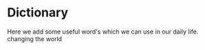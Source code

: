 # Dictionary

Here we add some useful word's which we can use in our daily life.
changing the world
